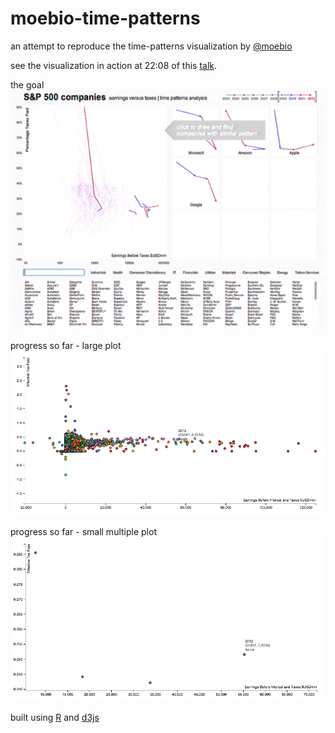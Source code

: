 moebio-time-patterns
====================

an attempt to reproduce the time-patterns visualization by [@moebio](https://twitter.com/moebio)

see the visualization in action at 22:08 of this [talk](http://visualized.com/2014/presents/santiago-ortiz/).

the goal
![the goal](time-patterns-example.png)

progress so far - large plot
![large plot](002-scatter-apple.png)

progress so far - small multiple plot
![small multiple plot](004-scatter-path-apple.png)

built using [R](http://www.r-project.org/) and [d3js](http://d3js.org/)
